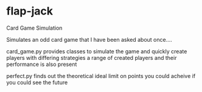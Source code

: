 # flap-jack
Card Game Simulation

Simulates an odd card game that I have been asked about once....

card_game.py    provides classes to simulate the game and quickly create players with differing strategies
                a range of created players and their performance is also present

perfect.py      finds out the theoretical ideal limit on points you could acheive if you could see the future